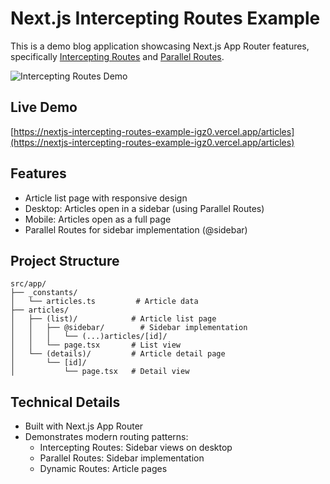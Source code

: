 # Next.js Intercepting Routes Example

This is a demo blog application showcasing Next.js App Router features, specifically [Intercepting Routes](https://nextjs.org/docs/app/building-your-application/routing/intercepting-routes) and [Parallel Routes](https://nextjs.org/docs/app/building-your-application/routing/parallel-routes).

![Intercepting Routes Demo](https://github.com/user-attachments/assets/2792fb75-c32f-4962-b7fe-3852358b033d)

## Live Demo

[https://nextjs-intercepting-routes-example-igz0.vercel.app/articles](https://nextjs-intercepting-routes-example-igz0.vercel.app/articles)

## Features

- Article list page with responsive design
- Desktop: Articles open in a sidebar (using Parallel Routes)
- Mobile: Articles open as a full page
- Parallel Routes for sidebar implementation (@sidebar)

## Project Structure

```
src/app/
├── _constants/
│   └── articles.ts         # Article data
├── articles/
│   ├── (list)/            # Article list page
│   │   ├── @sidebar/        # Sidebar implementation
│   │   │   └── (...)articles/[id]/
│   │   └── page.tsx       # List view
│   └── (details)/         # Article detail page
│       └── [id]/
│           └── page.tsx   # Detail view
```

## Technical Details

- Built with Next.js App Router
- Demonstrates modern routing patterns:
  - Intercepting Routes: Sidebar views on desktop
  - Parallel Routes: Sidebar implementation
  - Dynamic Routes: Article pages
